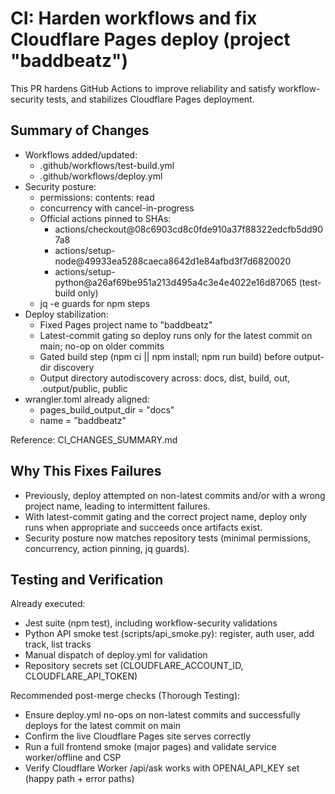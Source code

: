 # CI: Harden workflows and fix Cloudflare Pages deploy (project "baddbeatz")

This PR hardens GitHub Actions to improve reliability and satisfy workflow-security tests, and stabilizes Cloudflare Pages deployment.

## Summary of Changes

- Workflows added/updated:
  - .github/workflows/test-build.yml
  - .github/workflows/deploy.yml
- Security posture:
  - permissions: contents: read
  - concurrency with cancel-in-progress
  - Official actions pinned to SHAs:
    - actions/checkout@08c6903cd8c0fde910a37f88322edcfb5dd907a8
    - actions/setup-node@49933ea5288caeca8642d1e84afbd3f7d6820020
    - actions/setup-python@a26af69be951a213d495a4c3e4e4022e16d87065 (test-build only)
  - jq -e guards for npm steps
- Deploy stabilization:
  - Fixed Pages project name to "baddbeatz"
  - Latest-commit gating so deploy runs only for the latest commit on main; no-op on older commits
  - Gated build step (npm ci || npm install; npm run build) before output-dir discovery
  - Output directory autodiscovery across: docs, dist, build, out, .output/public, public
- wrangler.toml already aligned:
  - pages_build_output_dir = "docs"
  - name = "baddbeatz"

Reference: CI_CHANGES_SUMMARY.md

## Why This Fixes Failures

- Previously, deploy attempted on non-latest commits and/or with a wrong project name, leading to intermittent failures.
- With latest-commit gating and the correct project name, deploy only runs when appropriate and succeeds once artifacts exist.
- Security posture now matches repository tests (minimal permissions, concurrency, action pinning, jq guards).

## Testing and Verification

Already executed:
- Jest suite (npm test), including workflow-security validations
- Python API smoke test (scripts/api_smoke.py): register, auth user, add track, list tracks
- Manual dispatch of deploy.yml for validation
- Repository secrets set (CLOUDFLARE_ACCOUNT_ID, CLOUDFLARE_API_TOKEN)

Recommended post-merge checks (Thorough Testing):
- Ensure deploy.yml no-ops on non-latest commits and successfully deploys for the latest commit on main
- Confirm the live Cloudflare Pages site serves correctly
- Run a full frontend smoke (major pages) and validate service worker/offline and CSP
- Verify Cloudflare Worker /api/ask works with OPENAI_API_KEY set (happy path + error paths)
